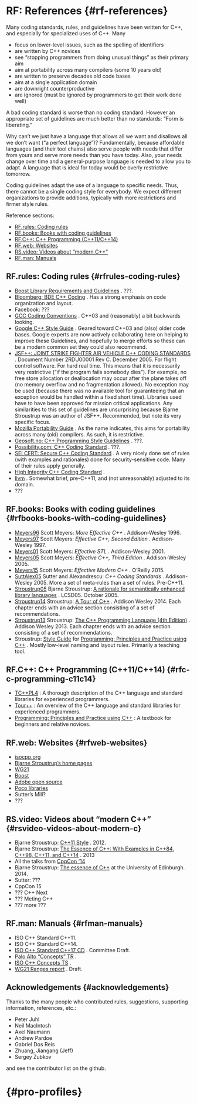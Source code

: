 # RF: References {#rf-references}

Many coding standards, rules, and guidelines have been written for C++, and especially for specialized uses of C++. Many

* focus on lower-level issues, such as the spelling of identifiers
* are written by C++ novices
* see “stopping programmers from doing unusual things” as their primary aim
* aim at portability across many compilers \(some 10 years old\)
* are written to preserve decades old code bases
* aim at a single application domain
* are downright counterproductive
* are ignored \(must be ignored by programmers to get their work done well\)

A bad coding standard is worse than no coding standard. However an appropriate set of guidelines are much better than no standards: “Form is liberating.”

Why can’t we just have a language that allows all we want and disallows all we don’t want \(“a perfect language”\)? Fundamentally, because affordable languages \(and their tool chains\) also serve people with needs that differ from yours and serve more needs than you have today. Also, your needs change over time and a general-purpose language is needed to allow you to adapt. A language that is ideal for today would be overly restrictive tomorrow.

Coding guidelines adapt the use of a language to specific needs. Thus, there cannot be a single coding style for everybody. We expect different organizations to provide additions, typically with more restrictions and firmer style rules.

Reference sections:

* [RF.rules: Coding rules](http://isocpp.github.io/CppCoreGuidelines/CppCoreGuidelines#SS-rules)
* [RF.books: Books with coding guidelines](http://isocpp.github.io/CppCoreGuidelines/CppCoreGuidelines#SS-books)
* [RF.C++: C++ Programming \(C++11/C++14\)](http://isocpp.github.io/CppCoreGuidelines/CppCoreGuidelines#SS-Cplusplus)
* [RF.web: Websites](http://isocpp.github.io/CppCoreGuidelines/CppCoreGuidelines#SS-web)
* [RS.video: Videos about “modern C++”](http://isocpp.github.io/CppCoreGuidelines/CppCoreGuidelines#SS-vid)
* [RF.man: Manuals](http://isocpp.github.io/CppCoreGuidelines/CppCoreGuidelines#SS-man)

## RF.rules: Coding rules {#rfrules-coding-rules}

* [Boost Library Requirements and Guidelines](http://www.boost.org/development/requirements.html)
  . ???.
* [Bloomberg: BDE C++ Coding](https://github.com/bloomberg/bde/wiki/CodingStandards.pdf)
  . Has a strong emphasis on code organization and layout.
* Facebook: ???
* [GCC Coding Conventions](https://gcc.gnu.org/codingconventions.html)
  . C++03 and \(reasonably\) a bit backwards looking.
* [Google C++ Style Guide](https://google.github.io/styleguide/cppguide.html)
  . Geared toward C++03 and \(also\) older code bases. Google experts are now actively collaborating here on helping to improve these Guidelines, and hopefully to merge efforts so these can be a modern common set they could also recommend.
* [JSF++: JOINT STRIKE FIGHTER AIR VEHICLE C++ CODING STANDARDS](http://www.stroustrup.com/JSF-AV-rules.pdf)
  . Document Number 2RDU00001 Rev C. December 2005. For flight control software. For hard real time. This means that it is necessarily very restrictive \(“if the program fails somebody dies”\). For example, no free store allocation or deallocation may occur after the plane takes off \(no memory overflow and no fragmentation allowed\). No exception may be used \(because there was no available tool for guaranteeing that an exception would be handled within a fixed short time\). Libraries used have to have been approved for mission critical applications. Any similarities to this set of guidelines are unsurprising because Bjarne Stroustrup was an author of JSF++. Recommended, but note its very specific focus.
* [Mozilla Portability Guide](https://developer.mozilla.org/en-US/docs/Mozilla/C%2B%2B_Portability_Guide)
  . As the name indicates, this aims for portability across many \(old\) compilers. As such, it is restrictive.
* [Geosoft.no: C++ Programming Style Guidelines](http://geosoft.no/development/cppstyle.html)
  . ???.
* [Possibility.com: C++ Coding Standard](http://www.possibility.com/Cpp/CppCodingStandard.html)
  . ???.
* [SEI CERT: Secure C++ Coding Standard](https://www.securecoding.cert.org/confluence/pages/viewpage.action?pageId=637)
  . A very nicely done set of rules \(with examples and rationales\) done for security-sensitive code. Many of their rules apply generally.
* [High Integrity C++ Coding Standard](http://www.codingstandard.com/)
  .
* [llvm](http://llvm.org/docs/CodingStandards.html)
  . Somewhat brief, pre-C++11, and \(not unreasonably\) adjusted to its domain.
* ???

## RF.books: Books with coding guidelines {#rfbooks-books-with-coding-guidelines}

* [Meyers96](http://isocpp.github.io/CppCoreGuidelines/CppCoreGuidelines#Meyers96)
  Scott Meyers:
  _More Effective C++_
  . Addison-Wesley 1996.
* [Meyers97](http://isocpp.github.io/CppCoreGuidelines/CppCoreGuidelines#Meyers97)
  Scott Meyers:
  _Effective C++, Second Edition_
  . Addison-Wesley 1997.
* [Meyers01](http://isocpp.github.io/CppCoreGuidelines/CppCoreGuidelines#Meyers01)
  Scott Meyers:
  _Effective STL_
  . Addison-Wesley 2001.
* [Meyers05](http://isocpp.github.io/CppCoreGuidelines/CppCoreGuidelines#Meyers05)
  Scott Meyers:
  _Effective C++, Third Edition_
  . Addison-Wesley 2005.
* [Meyers15](http://isocpp.github.io/CppCoreGuidelines/CppCoreGuidelines#Meyers15)
  Scott Meyers:
  _Effective Modern C++_
  . O’Reilly 2015.
* [SuttAlex05](http://isocpp.github.io/CppCoreGuidelines/CppCoreGuidelines#SuttAlex05)
  Sutter and Alexandrescu:
  _C++ Coding Standards_
  . Addison-Wesley 2005. More a set of meta-rules than a set of rules. Pre-C++11.
* [Stroustrup05](http://isocpp.github.io/CppCoreGuidelines/CppCoreGuidelines#Stroustrup05)
  Bjarne Stroustrup:
  [A rationale for semantically enhanced library languages](http://www.stroustrup.com/SELLrationale.pdf)
  . LCSD05. October 2005.
* [Stroustrup14](http://isocpp.github.io/CppCoreGuidelines/CppCoreGuidelines#Stroustrup05)
  Stroustrup:
  [A Tour of C++](http://www.stroustrup.com/Tour.html)
  . Addison Wesley 2014. Each chapter ends with an advice section consisting of a set of recommendations.
* [Stroustrup13](http://isocpp.github.io/CppCoreGuidelines/CppCoreGuidelines#Stroustrup13)
  Stroustrup:
  [The C++ Programming Language \(4th Edition\)](http://www.stroustrup.com/4th.html)
  . Addison Wesley 2013. Each chapter ends with an advice section consisting of a set of recommendations.
* Stroustrup:
  [Style Guide](http://www.stroustrup.com/Programming/PPP-style.pdf)
  for
  [Programming: Principles and Practice using C++](http://www.stroustrup.com/programming.html)
  . Mostly low-level naming and layout rules. Primarily a teaching tool.

## RF.C++: C++ Programming \(C++11/C++14\) {#rfc-c-programming-c11c14}

* [TC++PL4](http://www.stroustrup.com/4th.html)
  : A thorough description of the C++ language and standard libraries for experienced programmers.
* [Tour++](http://www.stroustrup.com/Tour.html)
  : An overview of the C++ language and standard libraries for experienced programmers.
* [Programming: Principles and Practice using C++](http://www.stroustrup.com/programming.html)
  : A textbook for beginners and relative novices.

## RF.web: Websites {#rfweb-websites}

* [isocpp.org](https://isocpp.org/)
* [Bjarne Stroustrup’s home pages](http://www.stroustrup.com/)
* [WG21](http://www.open-std.org/jtc1/sc22/wg21/)
* [Boost](http://www.boost.org/)
* [Adobe open source](http://www.adobe.com/open-source.html)
* [Poco libraries](http://pocoproject.org/)
* Sutter’s Mill?
* ???

## RS.video: Videos about “modern C++” {#rsvideo-videos-about-modern-c}

* Bjarne Stroustrup:
  [C++11 Style](http://channel9.msdn.com/Events/GoingNative/GoingNative-2012/Keynote-Bjarne-Stroustrup-Cpp11-Style)
  . 2012.
* Bjarne Stroustrup:
  [The Essence of C++: With Examples in C++84, C++98, C++11, and C++14](http://channel9.msdn.com/Events/GoingNative/2013/Opening-Keynote-Bjarne-Stroustrup)
  . 2013
* All the talks from
  [CppCon ‘14](https://isocpp.org/blog/2014/11/cppcon-videos-c9)
* Bjarne Stroustrup:
  [The essence of C++](https://www.youtube.com/watch?v=86xWVb4XIyE)
  at the University of Edinburgh. 2014.
* Sutter: ???
* CppCon 15
* ??? C++ Next
* ??? Meting C++
* ??? more ???

## RF.man: Manuals {#rfman-manuals}

* ISO C++ Standard C++11.
* ISO C++ Standard C++14.
* [ISO C++ Standard C++17 CD](http://www.open-std.org/jtc1/sc22/wg21/docs/papers/2016/n4606.pdf)
  . Committee Draft.
* [Palo Alto “Concepts” TR](http://www.open-std.org/jtc1/sc22/wg21/docs/papers/2012/n3351.pdf)
  .
* [ISO C++ Concepts TS](http://www.open-std.org/jtc1/sc22/wg21/docs/papers/2015/n4553.pdf)
  .
* [WG21 Ranges report](http://www.open-std.org/jtc1/sc22/wg21/docs/papers/2016/n4569.pdf)
  . Draft.

## Acknowledgements {#acknowledgements}

Thanks to the many people who contributed rules, suggestions, supporting information, references, etc.:

* Peter Juhl
* Neil MacIntosh
* Axel Naumann
* Andrew Pardoe
* Gabriel Dos Reis
* Zhuang, Jiangang \(Jeff\)
* Sergey Zubkov

and see the contributor list on the github.

#  {#pro-profiles}




